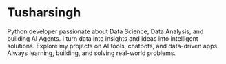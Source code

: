 # Tusharsingh
Python developer passionate about Data Science, Data Analysis, and building AI Agents. I turn data into insights and ideas into intelligent solutions. Explore my projects on AI tools, chatbots, and data-driven apps. Always learning, building, and solving real-world problems.
